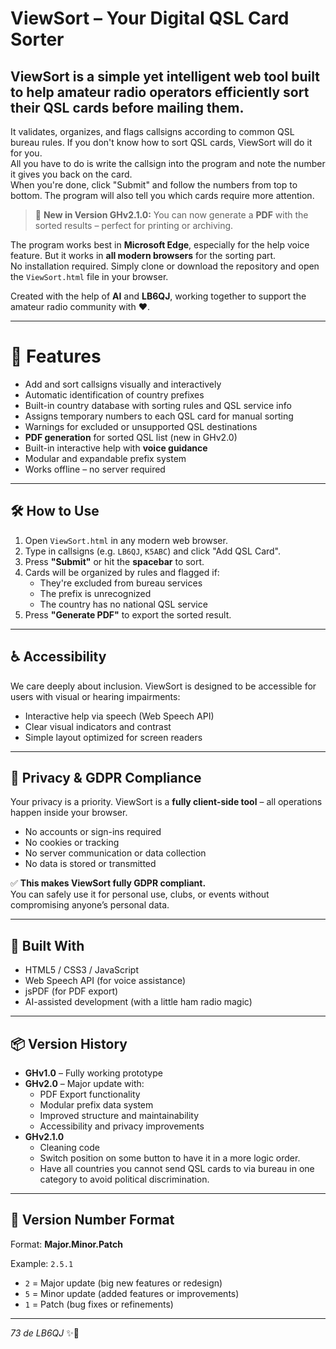 # ViewSort – Your Digital QSL Card Sorter

## ViewSort is a simple yet intelligent web tool built to help amateur radio operators efficiently sort their QSL cards before mailing them.  
It validates, organizes, and flags callsigns according to common QSL bureau rules. If you don't know how to sort QSL cards, ViewSort will do it for you.  
All you have to do is write the callsign into the program and note the number it gives you back on the card.  
When you're done, click "Submit" and follow the numbers from top to bottom. The program will also tell you which cards require more attention.

> 🎉 **New in Version GHv2.1.0:** You can now generate a **PDF** with the sorted results – perfect for printing or archiving.

The program works best in **Microsoft Edge**, especially for the help voice feature. But it works in **all modern browsers** for the sorting part.  
No installation required. Simply clone or download the repository and open the `ViewSort.html` file in your browser.

Created with the help of **AI** and **LB6QJ**, working together to support the amateur radio community with ❤️.

---

# 🚀 Features
- Add and sort callsigns visually and interactively
- Automatic identification of country prefixes
- Built-in country database with sorting rules and QSL service info
- Assigns temporary numbers to each QSL card for manual sorting
- Warnings for excluded or unsupported QSL destinations
- **PDF generation** for sorted QSL list (new in GHv2.0)
- Built-in interactive help with **voice guidance**
- Modular and expandable prefix system
- Works offline – no server required

---

## 🛠️ How to Use
1. Open `ViewSort.html` in any modern web browser.
2. Type in callsigns (e.g. `LB6QJ`, `K5ABC`) and click "Add QSL Card".
3. Press **"Submit"** or hit the **spacebar** to sort.
4. Cards will be organized by rules and flagged if:
   - They're excluded from bureau services
   - The prefix is unrecognized
   - The country has no national QSL service
5. Press **"Generate PDF"** to export the sorted result.

---

## ♿ Accessibility
We care deeply about inclusion. ViewSort is designed to be accessible for users with visual or hearing impairments:
- Interactive help via speech (Web Speech API)
- Clear visual indicators and contrast
- Simple layout optimized for screen readers

---

## 🔐 Privacy & GDPR Compliance

Your privacy is a priority. ViewSort is a **fully client-side tool** – all operations happen inside your browser.

- No accounts or sign-ins required  
- No cookies or tracking  
- No server communication or data collection  
- No data is stored or transmitted

✅ **This makes ViewSort fully GDPR compliant.**  
You can safely use it for personal use, clubs, or events without compromising anyone’s personal data.

---

## 🔧 Built With
- HTML5 / CSS3 / JavaScript
- Web Speech API (for voice assistance)
- jsPDF (for PDF export)
- AI-assisted development (with a little ham radio magic)

---

## 📦 Version History
- **GHv1.0** – Fully working prototype
- **GHv2.0** – Major update with:
  - PDF Export functionality
  - Modular prefix data system
  - Improved structure and maintainability
  - Accessibility and privacy improvements
- **GHv2.1.0**
  - Cleaning code
  - Switch position on some button to have it in a more logic order.
  - Have all countries you cannot send QSL cards to via bureau in one category to avoid political discrimination.

---

## 🔢 Version Number Format
Format: **Major.Minor.Patch**

Example: `2.5.1`  
- `2` = Major update (big new features or redesign)
- `5` = Minor update (added features or improvements)
- `1` = Patch (bug fixes or refinements)

---

_73 de LB6QJ_ ✨📡
